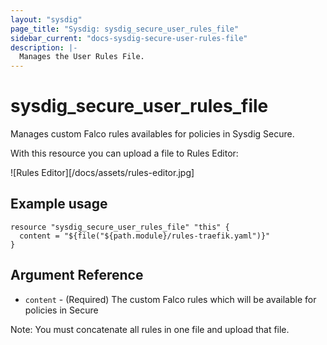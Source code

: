 ```yaml
---
layout: "sysdig"
page_title: "Sysdig: sysdig_secure_user_rules_file"
sidebar_current: "docs-sysdig-secure-user-rules-file"
description: |-
  Manages the User Rules File.
---
```


# sysdig\_secure\_user\_rules\_file

Manages custom Falco rules availables for policies in Sysdig Secure.

With this resource you can upload a file to Rules Editor:

![Rules Editor][/docs/assets/rules-editor.jpg]

## Example usage

```hcl
resource "sysdig_secure_user_rules_file" "this" {
  content = "${file("${path.module}/rules-traefik.yaml")}"
}
```

## Argument Reference

* `content` - (Required) The custom Falco rules which will be available for policies in Secure

Note: You must concatenate all rules in one file and upload that file.
